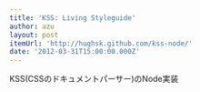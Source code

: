 ```yaml
---
title: 'KSS: Living Styleguide'
author: azu
layout: post
itemUrl: 'http://hughsk.github.com/kss-node/'
date: '2012-03-31T15:00:00.000Z'
---
```

KSS(CSSのドキュメントパーサー)のNode実装
